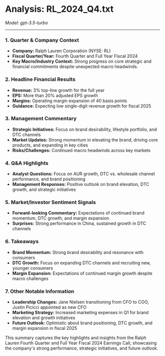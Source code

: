 # Analysis: RL_2024_Q4.txt

*Model: gpt-3.5-turbo*

---

### 1. Quarter & Company Context
- **Company:** Ralph Lauren Corporation (NYSE: RL)
- **Fiscal Quarter/Year:** Fourth Quarter and Full Year Fiscal 2024
- **Key Macro/Industry Context:** Strong progress on core strategic and financial commitments despite unexpected macro headwinds.

### 2. Headline Financial Results
- **Revenue:** 3% top-line growth for the full year
- **EPS:** More than 20% adjusted EPS growth
- **Margins:** Operating margin expansion of 40 basis points
- **Guidance:** Expecting low single-digit revenue growth for fiscal 2025

### 3. Management Commentary
- **Strategic Initiatives:** Focus on brand desirability, lifestyle portfolio, and DTC channels
- **Market Updates:** Strong momentum in elevating the brand, driving core products, and expanding in key cities
- **Risks/Challenges:** Continued macro headwinds across key markets

### 4. Q&A Highlights
- **Analyst Questions:** Focus on AUR growth, DTC vs. wholesale channel performance, and brand positioning
- **Management Responses:** Positive outlook on brand elevation, DTC growth, and strategic initiatives

### 5. Market/Investor Sentiment Signals
- **Forward-looking Commentary:** Expectations of continued brand momentum, DTC growth, and margin expansion
- **Surprises:** Strong performance in China, sustained growth in DTC channels

### 6. Takeaways
- **Brand Momentum:** Strong brand desirability and resonance with consumers
- **DTC Growth:** Focus on expanding DTC channels and recruiting new, younger consumers
- **Margin Expansion:** Expectations of continued margin growth despite macro challenges

### 7. Other Notable Information
- **Leadership Changes:** Jane Nielsen transitioning from CFO to COO, Justin Picicci appointed as new CFO
- **Marketing Strategy:** Increased marketing expenses in Q1 for brand elevation and growth initiatives
- **Future Outlook:** Optimistic about brand positioning, DTC growth, and margin expansion in fiscal 2025

This summary captures the key highlights and insights from the Ralph Lauren Fourth Quarter and Full Year Fiscal 2024 Earnings Call, showcasing the company's strong performance, strategic initiatives, and future outlook.